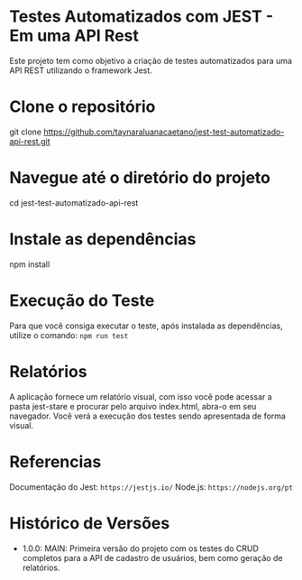 # Testes Automatizados com JEST - Em uma API Rest
Este projeto tem como objetivo a criação de testes automatizados para uma API REST utilizando o framework Jest.

# Clone o repositório
git clone https://github.com/taynaraluanacaetano/jest-test-automatizado-api-rest.git

# Navegue até o diretório do projeto
cd jest-test-automatizado-api-rest

# Instale as dependências
npm install

# Execução do Teste
Para que você consiga executar o teste, após instalada as dependências, utilize o comando:
`npm run test`

# Relatórios
A aplicação fornece um relatório visual, com isso você pode acessar a pasta jest-stare e procurar pelo arquivo index.html, abra-o em seu navegador.
Você verá a execução dos testes sendo apresentada de forma visual.

# Referencias
Documentação do Jest: `https://jestjs.io/` 
Node.js: `https://nodejs.org/pt`

# Histórico de Versões
  - 1.0.0: MAIN: Primeira versão do projeto com os testes do CRUD completos para a API de cadastro de usuários, bem como geração de relatórios.
